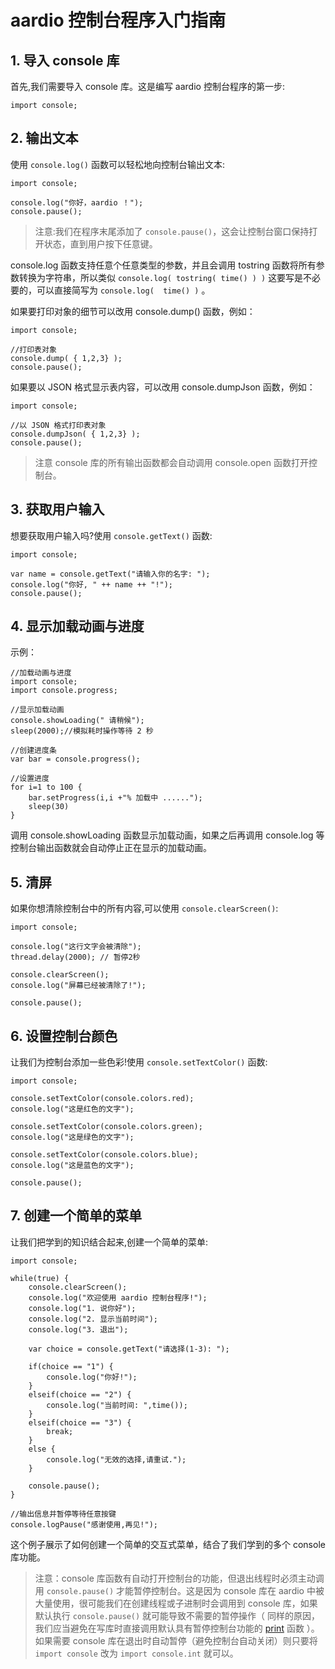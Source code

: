 # aardio 控制台程序入门指南


## 1. 导入 console 库

首先,我们需要导入 console 库。这是编写 aardio 控制台程序的第一步:

```aardio
import console;
```

## 2. 输出文本

使用 `console.log()` 函数可以轻松地向控制台输出文本:

```aardio
import console;

console.log("你好，aardio ！");
console.pause();
```

> 注意:我们在程序末尾添加了 `console.pause()`，这会让控制台窗口保持打开状态，直到用户按下任意键。

console.log 函数支持任意个任意类型的参数，并且会调用 tostring 函数将所有参数转换为字符串，所以类似 `console.log( tostring( time() ) )` 这要写是不必要的，可以直接简写为 `console.log(  time() )` 。

如果要打印对象的细节可以改用 console.dump() 函数，例如：

```aardio
import console; 

//打印表对象
console.dump( { 1,2,3} );
console.pause();
```

如果要以 JSON 格式显示表内容，可以改用 console.dumpJson 函数，例如：

```aardio
import console; 

//以 JSON 格式打印表对象
console.dumpJson( { 1,2,3} );
console.pause();
```

> 注意 console 库的所有输出函数都会自动调用 console.open 函数打开控制台。

## 3. 获取用户输入

想要获取用户输入吗?使用 `console.getText()` 函数:

```aardio
import console;

var name = console.getText("请输入你的名字: ");
console.log("你好, " ++ name ++ "!");
console.pause();
```

## 4. 显示加载动画与进度

示例：

```aardio
//加载动画与进度
import console;
import console.progress; 

//显示加载动画
console.showLoading(" 请稍候");
sleep(2000);//模拟耗时操作等待 2 秒

//创建进度条
var bar = console.progress();

//设置进度
for i=1 to 100 {
	bar.setProgress(i,i +"% 加载中 ......");
	sleep(30)
}
```

调用 console.showLoading 函数显示加载动画，如果之后再调用 console.log 等控制台输出函数就会自动停止正在显示的加载动画。

## 5. 清屏

如果你想清除控制台中的所有内容,可以使用 `console.clearScreen()`:

```aardio
import console;

console.log("这行文字会被清除");
thread.delay(2000); // 暂停2秒

console.clearScreen();
console.log("屏幕已经被清除了!");

console.pause();
```

## 6. 设置控制台颜色

让我们为控制台添加一些色彩!使用 `console.setTextColor()` 函数:

```aardio
import console;

console.setTextColor(console.colors.red);
console.log("这是红色的文字");

console.setTextColor(console.colors.green);
console.log("这是绿色的文字");

console.setTextColor(console.colors.blue);
console.log("这是蓝色的文字");

console.pause();
```

## 7. 创建一个简单的菜单

让我们把学到的知识结合起来,创建一个简单的菜单:

```aardio
import console;

while(true) {
    console.clearScreen();
    console.log("欢迎使用 aardio 控制台程序!");
    console.log("1. 说你好");
    console.log("2. 显示当前时间");
    console.log("3. 退出");
    
    var choice = console.getText("请选择(1-3): ");
    
    if(choice == "1") {
        console.log("你好!");
    }
    elseif(choice == "2") {
        console.log("当前时间: ",time());
    }
    elseif(choice == "3") {
        break;
    }
    else {
        console.log("无效的选择,请重试.");
    }
    
    console.pause();
}

//输出信息并暂停等待任意按键
console.logPause("感谢使用,再见!");
```

这个例子展示了如何创建一个简单的交互式菜单，结合了我们学到的多个 console 库功能。

> 注意：console 库函数有自动打开控制台的功能，但退出线程时必须主动调用 `console.pause()` 才能暂停控制台。这是因为 console 库在 aardio 中被大量使用，很可能我们在创建线程或子进制时会调用到 console 库，如果默认执行  `console.pause()` 就可能导致不需要的暂停操作（ 同样的原因，我们应当避免在写库时直接调用默认具有暂停控制台功能的 [print](../../../language-reference/builtin-function/print.md) 函数 ）。如果需要 console 库在退出时自动暂停（避免控制台自动关闭）则只要将 `import console` 改为  `import console.int` 就可以。